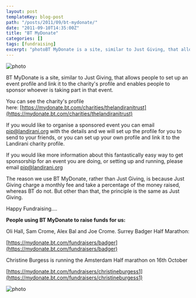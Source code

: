 ```yaml
---
layout: post
templateKey: blog-post
path: "/posts/2011/09/bt-mydonate/"
date: "2011-09-10T14:35:00Z"
title: "BT MyDonate"
categories: []
tags: [fundraising]
excerpt: "photoBT MyDonate is a site, similar to Just Giving, that allows people to set up an event profile a..."
---
```


![photo](http://www.landirani.org/image_library/news/full_size/4e6b8e8136e0eimg_donate.jpg)

BT MyDonate is a site, similar to Just Giving, that allows people to set up an event profile and link it to the charity's profile and enables people to sponsor whoever is taking part in that event.

You can see the charity's profile here: [https://mydonate.bt.com/charities/thelandiranitrust](https://mydonate.bt.com/charities/thelandiranitrust)

If you would like to organise a sponsored event you can email pip@landirani.org with the details and we will set up the profile for you to send to your friends, or you can set up your own profile and link it to the Landirani charity profile.

If you would like more information about this fantastically easy way to get sponsorship for an event you are doing, or setting up and running, please email pip@landirani.org

The reason we use BT MyDonate, rather than Just Giving, is because Just Giving charge a monthly fee and take a percentage of the money raised, whereas BT do not. But other than that, the principle is the same as Just Giving.

Happy Fundraising....

**People using BT MyDonate to raise funds for us:**

Oli Hall, Sam Crome, Alex Bal and Joe Crome. Surrey Badger Half Marathon:

[https://mydonate.bt.com/fundraisers/badger](https://mydonate.bt.com/fundraisers/badger)

Christine Burgess is running the Amsterdam Half marathon on 16th October

[https://mydonate.bt.com/fundraisers/christineburgess1](https://mydonate.bt.com/fundraisers/christineburgess1)

![photo](http://www.landirani.org/image_library/news/full_size/4e6b8e8136e0eimg_donate.jpg)